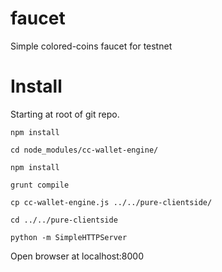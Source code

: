 faucet
======

Simple colored-coins faucet for testnet


Install
===========

Starting at root of git repo.

    npm install

    cd node_modules/cc-wallet-engine/
    
    npm install
    
    grunt compile
    
    cp cc-wallet-engine.js ../../pure-clientside/
    
    cd ../../pure-clientside
    
    python -m SimpleHTTPServer
    
Open browser at localhost:8000
